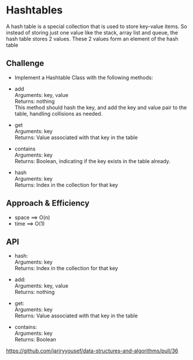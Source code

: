 # Hashtables
A hash table is a special collection that is used to store key-value items. So instead of storing just one value like the stack, array list and queue, the hash table stores 2 values. These 2 values form an element of the hash table

## Challenge
- Implement a Hashtable Class with the following methods:

- add  
  Arguments: key, value  
  Returns: nothing  
  This method should hash the key, and add the key and value pair to the table, handling collisions as needed.  

- get  
  Arguments: key  
  Returns: Value associated with that key in the table  

- contains  
  Arguments: key  
  Returns: Boolean, indicating if the key exists in the table already.  

- hash  
    Arguments: key  
    Returns: Index in the collection for that key  

## Approach & Efficiency  
- space ==> O(n)
- time ==> O(1)

## API

- hash:  
    Arguments: key  
    Returns: Index in the collection for that key  

- add:  
  Arguments: key, value  
  Returns: nothing  

- get:  
  Arguments: key  
  Returns: Value associated with that key in the table  

- contains:  
  Arguments: key  
  Returns: Boolean


https://github.com/jariryyousef/data-structures-and-algorithms/pull/36